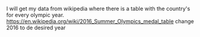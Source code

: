 I will get my data from wikipedia where there is a table with the country's for every olympic year.
https://en.wikipedia.org/wiki/2016_Summer_Olympics_medal_table
change 2016 to de desired year
